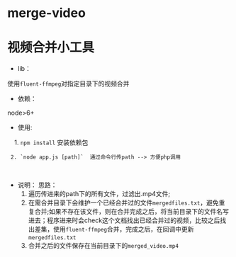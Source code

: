 # merge-video
# 视频合并小工具
- lib： 

使用`fluent-ffmpeg`对指定目录下的视频合并
- 依赖：

node>6+
- 使用: 

     1. `npm install` 安装依赖包
     
     2. `node app.js [path]`  通过命令行传path --> 方便php调用
     
- 说明： 思路：
     1. 遍历传进来的path下的所有文件，过滤出.mp4文件;
     2. 在需合并目录下会维护一个已经合并过的文件`mergedfiles.txt`，避免重复合并;如果不存在该文件，则在合并完成之后，将当前目录下的文件名写进去；程序进来时会check这个文档找出已经合并过的视频，比较之后找出差集，使用`fluent-ffmpeg`合并，完成之后，在回调中更新`mergedfiles.txt`
     3. 合并之后的文件保存在当前目录下的`merged_video.mp4`
